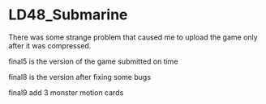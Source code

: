 # LD48_Submarine

There was some strange problem that caused me to upload the game only after it was compressed.

final5 is the version of the game submitted on time

final8 is the version after fixing some bugs

final9 add 3 monster motion cards